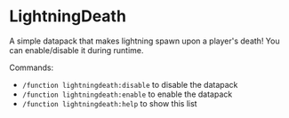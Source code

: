 # LightningDeath
A simple datapack that makes lightning spawn upon a player's death! You can enable/disable it during runtime.

Commands:
- `/function lightningdeath:disable` to disable the datapack
- `/function lightningdeath:enable` to enable the datapack
- `/function lightningdeath:help` to show this list
